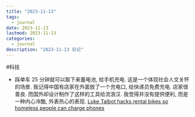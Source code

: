 ```yaml
---
title: "2023-11-13"
tags:
  - journal
date: 2023-11-13
lastmod: 2023-11-13
categories:
  - journal
description: "2023-11-13 日记"
---
```


#科技

- 踩单车 25 分钟就可以取下来蓄电池, 给手机充电. 这是一个体现社会人文关怀的场景. 我记得中国有店家在外面放了一个充电口, 给快递员免费充电. 店家很善良. 而国外却设计制作了这样的工具给流浪汉. 我觉得并没有提供便利, 而是一种内心冷酷, 外表热心的表现.  [Luke Talbot hacks rental bikes so homeless people can charge phones](https://www.dezeen.com/2023/09/29/mypowerbank-hacks-santander-bikes-homeless-charge-phones/)
